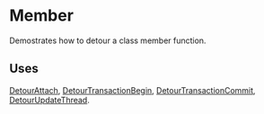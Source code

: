 Member
======

Demostrates how to detour a class member function.

Uses
----

[DetourAttach](DetourAttach),
[DetourTransactionBegin](DetourTransactionBegin),
[DetourTransactionCommit](DetourTransactionCommit),
[DetourUpdateThread](DetourUpdateThread).
